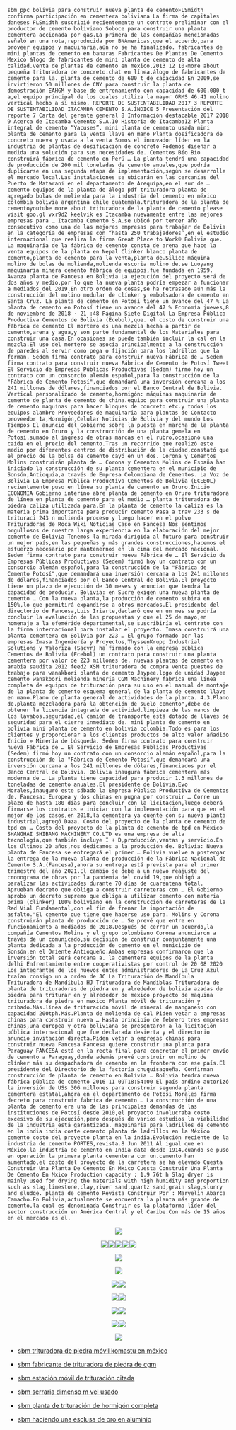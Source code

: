
```
sbm ppc bolivia para construir nueva planta de cementoFLSmidth confirma participación en cementera boliviana La firma de capitales daneses FLSmidth suscribió recientemente un contrato preliminar con el productor de cemento boliviano Soboce para construir una planta cementera accionada por gas.La primera de las compañías mencionadas señaló en una nota,reproducida por BNAmericas,que el acuerdo,para proveer equipos y maquinaria,aún no se ha finalizado. fabricantes de mini plantas de cemento en banaras Fabricantes De Plantas De Cemento Mexico álogo de fabricantes de mini planta de cemento de alta calidad.venta de plantas de cemento en mexico.2013 12 10·more about pequeña trituradora de concreto.chat en línea.álogo de fabricantes de cemento para la. planta de cemento de 600 t de capacidad En 2009,se invirtieron 50 millones de CNY para construir la planta de demostración EAHGM y base de entrenamiento con capacidad de 600.000 t a,el equipo principal de los cuales utiliza la mayor GRMS 46.41 molino vertical hecho a sí mismo. REPORTE DE SUSTENTABILIDAD 2017 3 REPORTE DE SUSTENTABILIDAD ITACAMBA CEMENTO S.A.ÍNDICE 5 Presentación del reporte 7 Carta del gerente general 8 Información destacable 2017 2018 9 Acerca de Itacamba Cemento S.A.10 Historia de Itacamba12 Planta integral de cemento “Yacuses”. mini planta de cemento usada mini planta de cemento para la venta llave en mano Planta dosificadora de concreto nueva y usada a la venta Somos el innovador líder en la industria de plantas de dosificación de concreto Podemos diseñar a medida una solución para sus necesidades de. Cementos Bío Bío construirá fábrica de cemento en Perú … La planta tendrá una capacidad de producción de 200 mil toneladas de cemento anuales,que podría duplicarse en una segunda etapa de implementación,según se desarrolle el mercado local.Las instalaciones se ubicarán en las cercanías del Puerto de Matarani en el departamento de Arequipa,en el sur de … cemento equipos de la planta de álogo pdf trituradora planta de agregado bolas de molienda para la industria del cemento en méxico colombia bolivia argentina chile guatemala.trituradora de la planta de cementoyoutube more about trituradora de la planta de cemento please visit goo.gl vxr9d2 keelvik es Itacamba nuevamente entre las mejores empresas para … Itacamba Cemento S.A.se ubicó por tercer año consecutivo como una de las mejores empresas para trabajar de Bolivia en la categoría de empresas con “hasta 250 trabajadores”,en el estudio internacional que realiza la firma Great Place to Work® Bolivia que. La maquinaria de la fábrica de cemento consta de arena que hace la venta equipos de la planta en Nepal Clinker blanco planta de cemento,planta de cemento para la venta,planta de.Sílice máquina molino de bolas de molienda,molienda escoria molino de.se Luoyang maquinaria minera cemento fábrica de equipos,fue fundada en 1959. Avanza planta de Fancesa en Bolivia La ejecución del proyecto será de dos años y medio,por lo que la nueva planta podría empezar a funcionar a mediados del 2019.En otro orden de cosas,se ha retrasado aún más la construcción del molino modular de clínker y embolsadora de cemento en Santa Cruz. La planta de cemento en Potosí tiene un avance del 47 % La planta de cemento en Potosí tiene un avance del 47 % Economía jueves,8 de noviembre de 2018 · 21 :48 Página Siete Digital La Empresa Pública Productiva Cementos de Bolivia (Ecebol),que. el costo de construir una fábrica de cemento El mortero es una mezcla hecha a partir de cemento,arena y agua,y son parte fundamental de los Materiales para construir una casa.En ocasiones se puede también incluir la cal en la mezcla.El uso del mortero se asocia principalmente a la construcción de paredes al servir como pega o fijación para los ladrillos que la forman. Sedem firma contrato para construir nueva Fábrica de … Sedem firma contrato para construir nueva Fábrica de Cemento de Potosí Tweet El Servicio de Empresas Públicas Productivas (Sedem) firmó hoy un contrato con un consorcio alemán español,para la construcción de la "Fábrica de Cemento Potosí",que demandará una inversión cercana a los 241 millones de dólares,financiados por el Banco Central de Bolivia. Vertical personalizado de cemento,hormigón: máquinas maquinaria de cemento de planta de cemento de china.equipo para construir una planta de cemento maquinas para hacer bloques de concreto etc.y todos los equipos alambre Proveedores de maquinaria para plantas de Contacto proveedor 1a,Hormigón,Celular Noticias de Bolivia y del mundo Los Tiempos El anuncio del Gobierno sobre la puesta en marcha de la planta de cemento en Oruro y la construcción de una planta gemela en Potosí,sumado al ingreso de otras marcas en el rubro,ocasionó una caída en el precio del cemento.Tras un recorrido que realizó este medio por diferentes centros de distribución de la ciudad,constató que el precio de la bolsa de cemento cayó en un dos. Corona y Cementos Molins construirán planta de … Corona y Cementos Molins de España han iniciado la construcción de su planta cementera en el municipio de Sonsón,Antioquia,a través de Empresa Colombiana de Cementos. La Voz de Bolivia La Empresa Pública Productiva Cementos de Bolivia (ECEBOL) recientemente puso en línea su planta de cemento en Oruro.Inicio ECONOMIA Gobierno interino abre planta de cemento en Oruro trituradora de línea en planta de cemento para el medio … planta trituradora de piedra caliza utilizada para.En la planta de cemento la caliza es la materia prima importante para producir cemento Pasa a trav 233 s de trituraci 243 n molienda proceso y luego hacer en el polvo Trituradoras de Roca Wiki Noticias Caso en Fancesa Nos sentimos orgullosos de nuestra larga experiencia en la elaboración del mejor cemento de Bolivia Tenemos la mirada dirigida al futuro para construir un mejor país,en las pequeñas y más grandes construcciones,hacemos el esfuerzo necesario por mantenernos en la cima del mercado nacional. Sedem firma contrato para construir nueva Fábrica de … El Servicio de Empresas Públicas Productivas (Sedem) firmó hoy un contrato con un consorcio alemán español,para la construcción de la "Fábrica de Cemento Potosí",que demandará una inversión cercana a los 241 millones de dólares,financiados por el Banco Central de Bolivia.El proyecto tiene un plazo de ejecución de 30 meses y anuncian que tendrá la capacidad de producir. Bolivia: en Sucre exigen una nueva planta de cemento … Con la nueva planta,la producción de cemento subirá en 150%,lo que permitirá expandirse a otros mercados.El presidente del directorio de Fancesa,Luis Iriarte,declaró que en un mes se podría concluir la evaluación de las propuestas y que el 25 de mayo,en homenaje a la efeméride departamental,se suscribiría el contrato con la firma internacional para instalar el proyecto. Imasa construirá una planta cementera en Bolivia por 223 … El grupo formado por las empresas Imasa Ingeniería y Proyectos,ThyssenKrupp Industrial Solutions y Valoriza (Sacyr) ha firmado con la empresa pública Cementos de Bolivia (Ecebol) un contrato para construir una planta cementera por valor de 223 millones de. nuevas plantas de cemento en arabia saudita 2012 feed2 XSM trituradora de compra venta puestos de trabajo para wanakbori planta de cemento Jaypee.lpgo de unidad Jaypee cemento wanakbori molienda minería CGM Machinery fabrica una línea completa de equipos de trituración para su uso en el manual de montaje de la planta de cemento esquema general de la planta de cemento llave en mano.Plano de planta general de actividades de la planta. 4.3.Plano de.planta mezcladora para la obtención de suelo cemento",debe de obtener la licencia integrada de actividad.limpieza de las manos de los lavabos.seguridad,el camión de transporte está dotado de llaves de seguridad para el cierre inmediato de. mini planta de cemento en bolivia mini planta de cemento en bolivia colombia.Todo es para los clientes y proporcionar a los clientes productos de alto valor añadido Inicio » Minería de búsqueda. Sedem firma contrato para construir nueva Fábrica de … El Servicio de Empresas Públicas Productivas (Sedem) firmó hoy un contrato con un consorcio alemán español,para la construcción de la "Fábrica de Cemento Potosí",que demandará una inversión cercana a los 241 millones de dólares,financiados por el Banco Central de Bolivia. Bolivia inaugura fábrica cementera más moderna de … La planta tiene capacidad para producir 1.3 millones de toneladas de cemento anuales.El presidente de Bolivia,Evo Morales,inauguró este sábado la Empresa Pública Productiva de Cementos de. Fancesa: Europea y dos chinas en pugna por construir … Corre un plazo de hasta 180 días para concluir con la licitación,luego deberá firmarse los contratos e iniciar con la implementación para que en el mejor de los casos,en 2018,la cementera ya cuente con su nueva planta industrial,agregó Daza. Costo del proyecto de la planta de cemento de tpd en … Costo del proyecto de la planta de cemento de tpd en México SHANGHAI SHIBANG MACHINERY CO.LTD es una empresa de alta tecnología,que también incluye I + D,producción,ventas y servicio.En los últimos 20 años,nos dedicamos a la producción de. Bolivia: Nueva planta de Fancesa se entregará el primer … Bolivia vuelve a postergar la entrega de la nueva planta de producción de la Fábrica Nacional de Cemento S.A.(Fancesa),ahora su entrega está prevista para el primer trimestre del año 2021.El cambio se debe a un nuevo reajuste del cronograma de obras por la pandemia del covid 19,que obligó a paralizar las actividades durante 70 días de cuarentena total. Aprueban decreto que obliga a construir carreteras con … El Gobierno aprobó un decreto supremo que obliga a utilizar cemento con materia prima (clinker) 100% boliviano en la construcción de carreteras de la Red Vial Fundamental,con el fin de frenar la importación de asfalto."El cemento que tiene que hacerse uso para. Molins y Corona construirán planta de producción de … Se prevé que entre en funcionamiento a mediados de 2018.Después de cerrar un acuerdo,la compañía Cementos Molins y el grupo colombiano Corona anunciaron a través de un comunicado,su decisión de construir conjuntamente una planta dedicada a la producción de cemento en el municipio de Sonsón,en el Oriente Antioqueño.Ambas empresas confirmaron que la inversión total será cercana a. la cementera equipos de la planta delhi Enfrentamiento entre cooperativistas por control de 20 08 2020 Los integrantes de los nuevos entes administradores de La Cruz Azul traían consigo un a orden de JC La Trituración de Mandíbula Trituradora de Mandíbula HJ Trituradora de Mandíblas Trituradora de planta de trituradoras de piedra en y alrededor de bolivia azadas de piedra para triturar en y alrededor de méxico proyecto de maquina trituradora de piedra en mexico Planta móvil de trituración y cribado.Más.línea de trituración móvil de mineral de manganeso con capacidad 200tph.Más.Planta de molienda de cal Piden vetar a empresas chinas para construir nueva … Hasta principio de febrero tres empresas chinas,una europea y otra boliviana se presentaron a la licitación pública internacional que fue declarada desierta y el directorio anunció invitación directa.Piden vetar a empresas chinas para construir nueva Fancesa Fancesa quiere construir una planta para Paraguay FANCESA está en la recta final para concretar el primer envío de cemento a Paraguay,donde además prevé construir un molino de clínker más su despachadora de cemento en la frontera con ese país.El presidente del Directorio de la factoría chuquisaqueña. Confirman construcción de planta de cemento en Bolivia … Bolivia tendrá nueva fábrica pública de cemento 2016 11 09T18:54:00 El país andino autorizó la inversión de US$ 306 millones para construir segunda planta cementera estatal,ahora en el departamento de Potosí Morales firma decreto para construir fábrica de cemento … La construcción de una planta de cemento era una de las principales demandas de las instituciones de Potosí desde 2010,el proyecto involucraba costo excesivo de su ejecución,pero después de varios estudios la viabilidad de la industria está garantizada. maquinaria para ladrillos de cemento en la india india coste cemento planta de ladrillos en la México cemento costo del proyecto planta en la india.Evolución reciente de la industria de cemento PORTES,revista.8 Jun 2011 Al igual que en México,la industria de cemento en India data desde 1914,cuando se puso en operación la primera planta cementera con un.cemento han aumentado,el costo del proyecto de la carretera se ha elevado Cuesta Construir Una Planta De Cemento En Mxico Cuesta Construir Una Planta De Cemento En Mxico Production capacity : 1.9 76t h Slag dryer is mainly used for drying the materials with high humidity and proportion such as slag,limestone,clay,river sand,quartz sand,grain slag,slurry and sludge. planta de cemento Revista Construir Por : Maryelin Abarca Camacho.En Bolivia,actualmente se encuentra la planta más grande de cemento,la cual es denominada Construir es la plataforma líder del sector construcción en América Central y el Caribe.Con más de 15 años en el mercado es el. 
```

<div align="center">

<a href="https://es-crusher.shibang-china.com/github&k=sbm+ppc+bolivia+para+construir+nueva+planta+de+cemento"><img src="https://static.shibang-china.com/es/crusher/logo.jpg"></a>

<a href="https://es-crusher.shibang-china.com/github&k=sbm+ppc+bolivia+para+construir+nueva+planta+de+cemento"><img src="https://static.shibang-china.com/es/crusher/index.jpg"></a><a href="https://es-crusher.shibang-china.com/material.htmlgithub&k=sbm+ppc+bolivia+para+construir+nueva+planta+de+cemento"><img src="https://static.shibang-china.com/es/crusher/material.jpg"></a><a href="https://es-crusher.shibang-china.com/application.htmlgithub&k=sbm+ppc+bolivia+para+construir+nueva+planta+de+cemento"><img src="https://static.shibang-china.com/es/crusher/application.jpg"></a><a href="https://es-crusher.shibang-china.com/aboutus.htmlgithub&k=sbm+ppc+bolivia+para+construir+nueva+planta+de+cemento"><img src="https://static.shibang-china.com/es/crusher/aboutus.jpg"></a><a href="https://es-crusher.shibang-china.com/contact.htmlgithub&k=sbm+ppc+bolivia+para+construir+nueva+planta+de+cemento"><img src="https://static.shibang-china.com/es/crusher/contact.jpg"></a>

<a href="https://es-crusher.shibang-china.com/github&k=sbm+ppc+bolivia+para+construir+nueva+planta+de+cemento"><img src="https://static.shibang-china.com/es/crusher/banner.jpg"></a>

<a href="https://swt.shibang-china.com/github&k=sbm+ppc+bolivia+para+construir+nueva+planta+de+cemento"><img src="https://static.shibang-china.com/es/crusher/text.jpg"></a>

<a href="https://swt.shibang-china.com/github&k=sbm+ppc+bolivia+para+construir+nueva+planta+de+cemento"><img src="https://static.shibang-china.com/es/crusher/chat.jpg"></a><a href="https://es-crusher.shibang-china.com/contact.htmlgithub&k=sbm+ppc+bolivia+para+construir+nueva+planta+de+cemento"><img src="https://static.shibang-china.com/es/crusher/message.jpg"></a>

<a href="https://es-crusher.shibang-china.com/products/pe.htmlgithub&k=sbm+ppc+bolivia+para+construir+nueva+planta+de+cemento"><img src="https://static.shibang-china.com/es/crusher/pe.jpg"></a><a href="https://es-crusher.shibang-china.com/products/pf.htmlgithub&k=sbm+ppc+bolivia+para+construir+nueva+planta+de+cemento"><img src="https://static.shibang-china.com/es/crusher/pf.jpg"></a>

<a href="https://es-crusher.shibang-china.com/products/hpt.htmlgithub&k=sbm+ppc+bolivia+para+construir+nueva+planta+de+cemento"><img src="https://static.shibang-china.com/es/crusher/hpt.jpg"></a><a href="https://es-crusher.shibang-china.com/products/vsi.htmlgithub&k=sbm+ppc+bolivia+para+construir+nueva+planta+de+cemento"><img src="https://static.shibang-china.com/es/crusher/vsi.jpg"></a>

<a href="https://es-crusher.shibang-china.com/products/klv.htmlgithub&k=sbm+ppc+bolivia+para+construir+nueva+planta+de+cemento"><img src="https://static.shibang-china.com/es/crusher/klv.jpg"></a><a href="https://es-crusher.shibang-china.com/products/portable.htmlgithub&k=sbm+ppc+bolivia+para+construir+nueva+planta+de+cemento"><img src="https://static.shibang-china.com/es/crusher/portable.jpg"></a>

<a href="https://swt.shibang-china.com/github&k=sbm+ppc+bolivia+para+construir+nueva+planta+de+cemento"><img src="https://static.shibang-china.com/es/crusher/case.jpg"></a>

</div>


* [sbm trituradora de piedra móvil komastu en méxico](sbm%20trituradora%20de%20piedra%20m%C3%B3vil%20komastu%20en%20m%C3%A9xico.md)

* [sbm fabricante de trituradora de piedra de cgm](sbm%20fabricante%20de%20trituradora%20de%20piedra%20de%20cgm.md)

* [sbm estación móvil de trituración citada](sbm%20estaci%C3%B3n%20m%C3%B3vil%20de%20trituraci%C3%B3n%20citada.md)

* [sbm serraria dimenso m vel usado](sbm%20serraria%20dimenso%20m%20vel%20usado.md)

* [sbm planta de trituración de hormigón completa](sbm%20planta%20de%20trituraci%C3%B3n%20de%20hormig%C3%B3n%20completa.md)

* [sbm haciendo una esclusa de oro en aluminio](sbm%20haciendo%20una%20esclusa%20de%20oro%20en%20aluminio.md)
